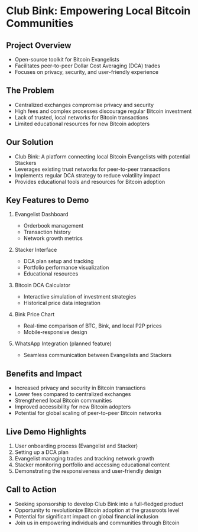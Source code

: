 # Club Bink: Empowering Local Bitcoin Communities

## Project Overview
- Open-source toolkit for Bitcoin Evangelists
- Facilitates peer-to-peer Dollar Cost Averaging (DCA) trades
- Focuses on privacy, security, and user-friendly experience

## The Problem
- Centralized exchanges compromise privacy and security
- High fees and complex processes discourage regular Bitcoin investment
- Lack of trusted, local networks for Bitcoin transactions
- Limited educational resources for new Bitcoin adopters

## Our Solution
- Club Bink: A platform connecting local Bitcoin Evangelists with potential Stackers
- Leverages existing trust networks for peer-to-peer transactions
- Implements regular DCA strategy to reduce volatility impact
- Provides educational tools and resources for Bitcoin adoption

## Key Features to Demo
1. Evangelist Dashboard
   - Orderbook management
   - Transaction history
   - Network growth metrics

2. Stacker Interface
   - DCA plan setup and tracking
   - Portfolio performance visualization
   - Educational resources

3. Bitcoin DCA Calculator
   - Interactive simulation of investment strategies
   - Historical price data integration

4. Bink Price Chart
   - Real-time comparison of BTC, Bink, and local P2P prices
   - Mobile-responsive design

5. WhatsApp Integration (planned feature)
   - Seamless communication between Evangelists and Stackers

## Benefits and Impact
- Increased privacy and security in Bitcoin transactions
- Lower fees compared to centralized exchanges
- Strengthened local Bitcoin communities
- Improved accessibility for new Bitcoin adopters
- Potential for global scaling of peer-to-peer Bitcoin networks

## Live Demo Highlights
1. User onboarding process (Evangelist and Stacker)
2. Setting up a DCA plan
3. Evangelist managing trades and tracking network growth
4. Stacker monitoring portfolio and accessing educational content
5. Demonstrating the responsiveness and user-friendly design

## Call to Action
- Seeking sponsorship to develop Club Bink into a full-fledged product
- Opportunity to revolutionize Bitcoin adoption at the grassroots level
- Potential for significant impact on global financial inclusion
- Join us in empowering individuals and communities through Bitcoin

